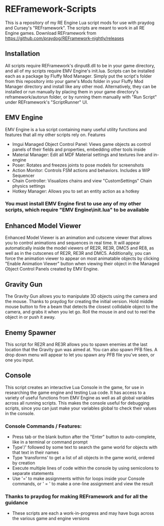 # REFramework-Scripts

This is a repository of my RE Engine Lua script mods for use with praydog and Cursey's "REFramework". 
The scripts are meant to work in all RE Engine games.
Download REFramework from https://github.com/praydog/REFramework-nightly/releases

## Installation
All scripts require REFramework's dinput8.dll to be in your game directory, and all of my scripts require EMV Engine's init.lua.
Scripts can be installed each as a package by Fluffy Mod Manager. Simply put the script's folder from this repository into your game's Mods folder in your Fluffy Mod Manager directory and install like any other mod.
Alternatively, they can be installed or run manually by placing them in your game directory's reframework/autorun folder, or by running them manually with "Run Script" under REFramework's "ScriptRunner" UI.

## EMV Engine
EMV Engine is a lua script containing many useful utility functions and features that all my other scripts rely on.
Features
* Imgui Managed Object Control Panel: Views game objects as control panels of their fields and properties, embedding other tools inside
* Material Manager: Edit all MDF Material settings and textures live and in-engine
* Poser: Rotates and freezes joints to pose models for screenshots
* Action Monitor: Controls FSM actions and behaviors. Includes a WIP Sequencer
* Chain Controller: Visualizes chains and view "CustomSettings" Chain physics settings
* Hotkey Manager: Allows you to set an entity action as a hotkey
### You must install EMV Engine first to use any of my other scripts, which require "EMV Engine\init.lua" to be available

## Enhanced Model Viewer
Enhanced Model Viewer is an animation and cutscene viewer that allows you to control animations and sequences in real time. 
It will appear automatically inside the model viewers of RE2R, RE3R, DMC5 and RE8, as well as in the cutscenes of RE2R, RE3R and DMC5.
Additionally, you can force the animation viewer to appear on most animatable objects by clicking "Enable Animation Viewer" button when viewing their object in the Managed Object Control Panels created by EMV Engine.

## Gravity Gun
The Gravity Gun allows you to manipulate 3D objects using the camera and the mouse. Thanks to praydog for creating the initial version.
Hold middle mouse button to fire a beam that detects the closest collidable object to the camera, and grabs it when you let go.
Roll the mouse in and out to reel the object in or push it away.

## Enemy Spawner
This script for RE2R and RE3R allows you to spawn enemies at the last location that the Gravity gun was aimed at.
You can also spawn PFB files. A drop down menu will appear to let you spawn any PFB file you've seen, or one you input.

## Console
This script creates an interactive Lua Console in the game, for use in researching the game engine and testing Lua code. 
It has access to a variety of useful functions from EMV Engine as well as all global variables across all running scripts. 
This makes the console useful for debugging scripts, since you can just make your variables global to check their values in the console.
### Console Commands / Features:
* Press tab or the blank button after the "Enter" button to auto-complete, like in a terminal or command prompt
* Type'/' followed by some text to search the game world for objects with that text in their names
* Type 'transforms' to get a list of all objects in the game world, ordered by creation
* Execute multiple lines of code within the console by using semicolons to separate statements
* Use '=' to make assignments within for loops inside your Console commands, or ' = ' to make a one-line assignment and view the result

### Thanks to praydog for making REFramework and for all the guidance
* These scripts are each a work-in-progress and may have bugs across the various game and engine versions
